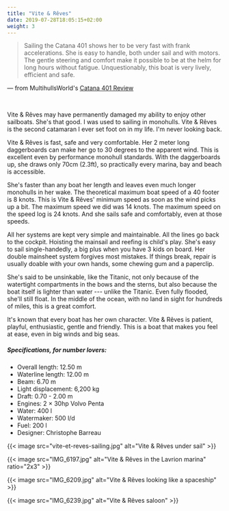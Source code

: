 ```yaml
---
title: "Vite & Rêves"
date: 2019-07-28T18:05:15+02:00
weight: 3
---
```


> Sailing  the  Catana  401  shows  her  to  be  very fast  with  frank  accelerations.  She  is  easy  to handle, both  under  sail  and with  motors. The gentle steering and comfort make it possible to be at  the  helm for long hours  without  fatigue. Unquestionably, this boat is very lively, efficient and safe.

&mdash; from MultihullsWorld's [Catana 401 Review](/documents/Catana401.pdf)

<br />

Vite & Rêves may have permanently damaged my ability to enjoy other sailboats. She's that good. I was used to sailing in monohulls. Vite & Rêves is the second catamaran I ever set foot on in my life. I'm never looking back.

Vite & Rêves is fast, safe and very comfortable. Her 2 meter long daggerboards can make her go to 30 degrees to the apparent wind. This is excellent even by performance monohull standards. With the daggerboards up, she draws only 70cm (2.3ft), so practically every marina, bay and beach is accessible.

She's faster than any boat her length and leaves even much longer monohulls in her wake. The theoretical maximum boat speed of a 40 footer is 8 knots. This is Vite & Rêves' minimum speed as soon as the wind picks up a bit. The maximum speed we did was 14 knots. The maximum speed on the speed log is 24 knots. And she sails safe and comfortably, even at those speeds.

All her systems are kept very simple and maintainable. All the lines go back to the cockpit. Hoisting the mainsail and reefing is child's play. She's easy to sail single-handedly, a big plus when you have 3 kids on board. Her double mainsheet system forgives most mistakes. If things break, repair is usually doable with your own hands, some chewing gum and a paperclip.

She's said to be unsinkable, like the Titanic, not only because of the watertight compartments in the bows and the sterns, but also because the boat itself is lighter than water --- unlike the Titanic. Even fully flooded, she'll still float. In the middle of the ocean, with no land in sight for hundreds of miles, this is a great comfort.

It's known that every boat has her own character. Vite & Rêves is patient, playful, enthusiastic, gentle and friendly. This is a boat that makes you feel at ease, even in big winds and big seas.

##### Specifications, for number lovers:

- Overall length: 12.50 m
- Waterline length: 12.00 m
- Beam: 6.70 m
- Light displacement: 6,200 kg
- Draft: 0.70 - 2.00 m
- Engines: 2 &times; 30hp Volvo Penta
- Water: 400 l
- Watermaker: 500 l/d
- Fuel: 200 l
- Designer: Christophe Barreau


{{< image src="vite-et-reves-sailing.jpg" alt="Vite & Rêves under sail" >}}

{{< image src="IMG_6197.jpg" alt="Vite & Rêves in the Lavrion marina" ratio="2x3" >}}

{{< image src="IMG_6209.jpg" alt="Vite & Rêves looking like a spaceship" >}}

{{< image src="IMG_6239.jpg" alt="Vite & Rêves saloon" >}}
